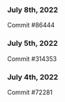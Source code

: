 ### July 8th, 2022

Commit #86444

### July 5th, 2022

Commit #314353


### July 4th, 2022

Commit #72281

